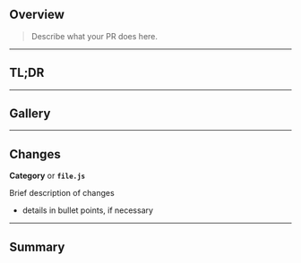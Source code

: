 ## Overview

> Describe what your PR does here.

---

## TL;DR

<!-- TLDR Guide
List any steps devs have to take after pulling this down
-->

---

## Gallery

<!-- Gallery Guide
Delete if irrelevant
- Screenshots to show changes
- Code snippets to flex smugly
-->

---

## Changes

<!-- Changes Guide
Break your changes into either files or categories, depending on how wide-ranging the PR is. For example...
-->

**Category** or **`file.js`**

Brief description of changes

- details in bullet points, if necessary

---

## Summary

<!-- Summary Guide
Describe this PR using a completely non-technical and ideally absurd metaphor
-->
